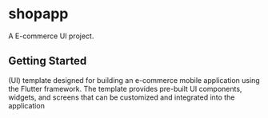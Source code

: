 # shopapp

A E-commerce UI project.

## Getting Started

(UI) template designed for building an e-commerce mobile application using the Flutter framework. The template provides pre-built UI components, widgets, and screens that can be customized and integrated into the application


